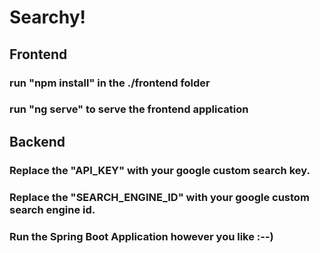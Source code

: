 # Searchy!

## Frontend

### run "npm install" in the ./frontend folder
### run "ng serve" to serve the frontend application

## Backend

### Replace the "API_KEY" with your google custom search key.
### Replace the "SEARCH_ENGINE_ID" with your google custom search engine id.
### Run the Spring Boot Application however you like :--)
